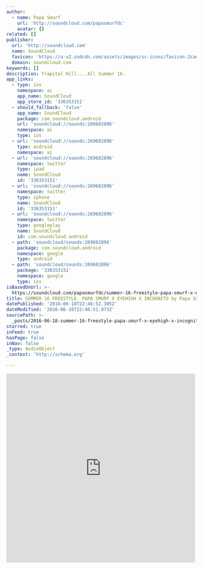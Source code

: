 ```yaml
---
author:
  - name: Papa Smurf
    url: 'http://soundcloud.com/papasmurfdc'
    avatar: {}
related: []
publisher:
  url: 'http://soundcloud.com'
  name: SoundCloud
  favicon: 'https://a-v2.sndcdn.com/assets/images/sc-icons/favicon-2cadd14b.ico'
  domain: soundcloud.com
keywords: []
description: Trapitol Hill....All Summer 16.
app_links:
  - type: ios
    namespace: ai
    app_name: SoundCloud
    app_store_id: '336353151'
  - should_fallback: 'false'
    app_name: SoundCloud
    package: com.soundcloud.android
    url: 'soundcloud://sounds:269682896'
    namespace: ai
    type: ios
  - url: 'soundcloud://sounds:269682896'
    type: android
    namespace: ai
  - url: 'soundcloud://sounds:269682896'
    namespace: twitter
    type: ipad
    name: SoundCloud
    id: '336353151'
  - url: 'soundcloud://sounds:269682896'
    namespace: twitter
    type: iphone
    name: SoundCloud
    id: '336353151'
  - url: 'soundcloud://sounds:269682896'
    namespace: twitter
    type: googleplay
    name: SoundCloud
    id: com.soundcloud.android
  - path: 'soundcloud/sounds:269682896'
    package: com.soundcloud.android
    namespace: google
    type: android
  - path: 'soundcloud/sounds:269682896'
    package: '336353151'
    namespace: google
    type: ios
isBasedOnUrl: >-
  https://soundcloud.com/papasmurfdc/summer-16-freestyle-papa-smurf-x-eyehigh-x-incognito
title: SUMMER 16 FREESTYLE- PAPA SMURF X EYEHIGH X INCOGNITO by Papa Smurf
datePublished: '2016-06-18T22:46:52.305Z'
dateModified: '2016-06-18T22:46:51.973Z'
sourcePath: >-
  _posts/2016-06-18-summer-16-freestyle-papa-smurf-x-eyehigh-x-incognito-by-pap.md
starred: true
inFeed: true
hasPage: false
inNav: false
_type: AudioObject
_context: 'http://schema.org'

---
```

<iframe src="https://cdn.embedly.com/widgets/media.html?src=https%3A%2F%2Fw.soundcloud.com%2Fplayer%2F%3Fvisual%3Dtrue%26url%3Dhttp%253A%252F%252Fapi.soundcloud.com%252Ftracks%252F269682896%26show_artwork%3Dtrue&amp;url=https%3A%2F%2Fsoundcloud.com%2Fpapasmurfdc%2Fsummer-16-freestyle-papa-smurf-x-eyehigh-x-incognito&amp;image=http%3A%2F%2Fi1.sndcdn.com%2Fartworks-000167910136-7litm0-t500x500.jpg&amp;key=b7d04c9b404c499eba89ee7072e1c4f7&amp;type=text%2Fhtml&amp;schema=soundcloud" width="500" height="500" scrolling="no" frameborder="0" allowfullscreen="" style=""></iframe>